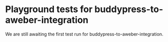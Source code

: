 # Playground tests for buddypress-to-aweber-integration
We are still awaiting the first test run for buddypress-to-aweber-integration.
